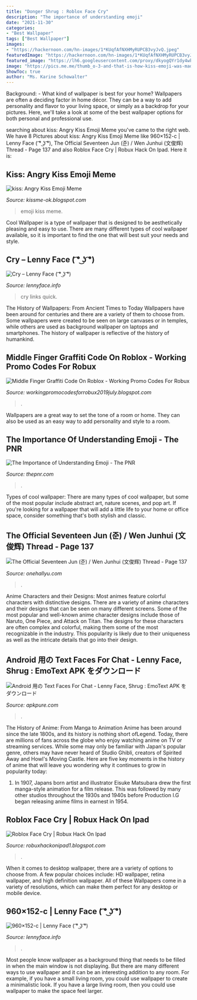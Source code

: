 ```yaml
---
title: "Donger Shrug : Roblox Face Cry"
description: "The importance of understanding emoji"
date: "2021-11-30"
categories:
- "Best Wallpaper"
tags: ["Best Wallpaper"]
images:
- "https://hackernoon.com/hn-images/1*KUqfAfNXHMyRUPCB3vyJvQ.jpeg"
featuredImage: "https://hackernoon.com/hn-images/1*KUqfAfNXHMyRUPCB3vyJvQ.jpeg"
featured_image: "https://lh6.googleusercontent.com/proxy/dkyogQYr1dy4wkpKtemMjZU9gxAVVYizKMXpy8QzVhKFMigveEmcwcyqehvBReUphTHj=w1200-h630-p-k-no-nu"
image: "https://pics.me.me/thumb_o-3-and-that-is-how-kiss-emoji-was-made-17970176.png"
ShowToc: true
author: "Ms. Karine Schowalter"
---
```



Background: - What kind of wallpaper is best for your home?
Wallpapers are often a deciding factor in home décor. They can be a way to add personality and flavor to your living space, or simply as a backdrop for your pictures. Here, we'll take a look at some of the best wallpaper options for both personal and professional use.

	

		
searching about kiss: Angry Kiss Emoji Meme you've came to the right web. We have 8 Pictures about kiss: Angry Kiss Emoji Meme like 960×152-c | Lenny Face ( ͡° ͜ʖ ͡°), The Official Seventeen Jun (준) / Wen Junhui (文俊辉) Thread - Page 137 and also Roblox Face Cry | Robux Hack On Ipad. Here it is:
		
    
## Kiss: Angry Kiss Emoji Meme

<img loading=lazy src="https://pics.me.me/thumb_o-3-and-that-is-how-kiss-emoji-was-made-17970176.png" onerror="this.onerror=null;this.src='https://tse2.mm.bing.net/th?id=OIP.KnHiJP5Z-CXyX5Z9O8KxfwAAAA&amp;pid=15.1';" alt="kiss: Angry Kiss Emoji Meme">

_Source: kissme-ok.blogspot.com_

>emoji kiss meme. 

	

Cool Wallpaper is a type of wallpaper that is designed to be aesthetically pleasing and easy to use. There are many different types of cool wallpaper available, so it is important to find the one that will best suit your needs and style.

    
## Cry – Lenny Face ( ͡° ͜ʖ ͡°)

<img loading=lazy src="https://www.lennyface.info/wp-content/uploads/2020/01/300-X-600_book_cover.jpg" onerror="this.onerror=null;this.src='https://tse2.mm.bing.net/th?id=OIP.0xmLnzS8WdYs4UZOpey0WQAAAA&amp;pid=15.1';" alt="Cry – Lenny Face ( ͡° ͜ʖ ͡°)">

_Source: lennyface.info_

>cry links quick. 

	

The History of Wallpapers: From Ancient Times to Today
Wallpapers have been around for centuries and there are a variety of them to choose from. Some wallpapers were created to be seen on large canvases or in temples, while others are used as background wallpaper on laptops and smartphones. The history of wallpaper is reflective of the history of humankind.

    
## Middle Finger Graffiti Code On Roblox - Working Promo Codes For Robux

<img loading=lazy src="https://hackernoon.com/hn-images/1*KUqfAfNXHMyRUPCB3vyJvQ.jpeg" onerror="this.onerror=null;this.src='https://tse2.mm.bing.net/th?id=OIP.hMxrmzEM67iXdWxik5REmgHaFj&amp;pid=15.1';" alt="Middle Finger Graffiti Code On Roblox - Working Promo Codes For Robux">

_Source: workingpromocodesforrobux2019july.blogspot.com_

>. 

	

Wallpapers are a great way to set the tone of a room or home. They can also be used as an easy way to add personality and style to a room.

    
## The Importance Of Understanding Emoji - The PNR

<img loading=lazy src="https://i0.wp.com/thepnr.com/wp-content/uploads/2017/06/paper-600x400.jpg" onerror="this.onerror=null;this.src='https://tse4.mm.bing.net/th?id=OIP.387pwGVaqxTBYQYSEl-9ygHaE8&amp;pid=15.1';" alt="The Importance of Understanding Emoji - The PNR">

_Source: thepnr.com_

>. 

	

Types of cool wallpaper:
There are many types of cool wallpaper, but some of the most popular include abstract art, nature scenes, and pop art. If you're looking for a wallpaper that will add a little life to your home or office space, consider something that's both stylish and classic.

    
## The Official Seventeen Jun (준) / Wen Junhui (文俊辉) Thread - Page 137

<img loading=lazy src="https://i.stack.imgur.com/J35W4.png" onerror="this.onerror=null;this.src='https://tse1.mm.bing.net/th?id=OIP.Feqn_iCTxJSeUBxRHLpJ9QAAAA&amp;pid=15.1';" alt="The Official Seventeen Jun (준) / Wen Junhui (文俊辉) Thread - Page 137">

_Source: onehallyu.com_

>. 

	

Anime Characters and their Designs: Most animes feature colorful characters with distinctive designs.
There are a variety of anime characters and their designs that can be seen on many different screens. Some of the most popular and well-known anime character designs include those of Naruto, One Piece, and Attack on Titan. The designs for these characters are often complex and colorful, making them some of the most recognizable in the industry. This popularity is likely due to their uniqueness as well as the intricate details that go into their design.

    
## Android 用の Text Faces For Chat - Lenny Face, Shrug : EmoText APK をダウンロード

<img loading=lazy src="https://image.winudf.com/v2/image/Y29tLmVtb3RleHQubGVubnlmYWNlX3NjcmVlbl83X2k1NTg3ZDB2/screen-7.jpg?fakeurl=1&amp;type=.jpg" onerror="this.onerror=null;this.src='https://tse2.mm.bing.net/th?id=OIP.Vky4bSkU90VLz1u4ki99sAHaNK&amp;pid=15.1';" alt="Android 用の Text Faces For Chat - Lenny Face, Shrug : EmoText APK をダウンロード">

_Source: apkpure.com_

>. 

	

The History of Anime: From Manga to Animation
Anime has been around since the late 1800s, and its history is nothing short ofLegend. Today, there are millions of fans across the globe who enjoy watching anime on TV or streaming services. While some may only be familiar with Japan's popular genre, others may have never heard of Studio Ghibli, creators of Spirited Away and Howl's Moving Castle. Here are five key moments in the history of anime that will leave you wondering why it continues to grow in popularity today:
1) In 1907, Japans born artist and illustrator Eisuke Matsubara drew the first manga-style animation for a film release. This was followed by many other studios throughout the 1930s and 1940s before Production I.G began releasing anime films in earnest in 1954.

    
## Roblox Face Cry | Robux Hack On Ipad

<img loading=lazy src="https://lh6.googleusercontent.com/proxy/dkyogQYr1dy4wkpKtemMjZU9gxAVVYizKMXpy8QzVhKFMigveEmcwcyqehvBReUphTHj=w1200-h630-p-k-no-nu" onerror="this.onerror=null;this.src='https://tse3.mm.bing.net/th?id=OIP.YsEgvoTwq7dNBv8FEzF2swHaHa&amp;pid=15.1';" alt="Roblox Face Cry | Robux Hack On Ipad">

_Source: robuxhackonipad1.blogspot.com_

>. 

	

When it comes to desktop wallpaper, there are a variety of options to choose from. A few popular choices include: HD wallpaper, retina wallpaper, and high definition wallpaper. All of these Wallpapers come in a variety of resolutions, which can make them perfect for any desktop or mobile device. 

    
## 960×152-c | Lenny Face ( ͡° ͜ʖ ͡°)

<img loading=lazy src="https://www.lennyface.info/wp-content/uploads/2020/01/960x152-c-300x48.jpg" onerror="this.onerror=null;this.src='https://tse2.mm.bing.net/th?id=OIP.9HP-paaSHuSt9AUpuUomFQAAAA&amp;pid=15.1';" alt="960×152-c | Lenny Face ( ͡° ͜ʖ ͡°)">

_Source: lennyface.info_

>. 

	

Most people know wallpaper as a background thing that needs to be filled in when the main window is not displaying. But there are many different ways to use wallpaper and it can be an interesting addition to any room. For example, if you have a small living room, you could use wallpaper to create a minimalistic look. If you have a large living room, then you could use wallpaper to make the space feel larger.

